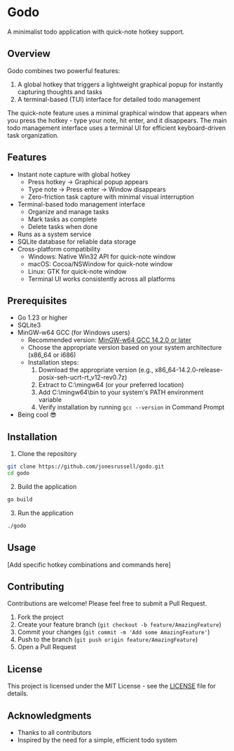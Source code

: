 # Godo

A minimalist todo application with quick-note hotkey support.

## Overview

Godo combines two powerful features:
1. A global hotkey that triggers a lightweight graphical popup for instantly capturing thoughts and tasks
2. A terminal-based (TUI) interface for detailed todo management

The quick-note feature uses a minimal graphical window that appears when you press the hotkey - type your note, hit enter, and it disappears. The main todo management interface uses a terminal UI for efficient keyboard-driven task organization.

## Features

- Instant note capture with global hotkey
  - Press hotkey → Graphical popup appears
  - Type note → Press enter → Window disappears
  - Zero-friction task capture with minimal visual interruption
- Terminal-based todo management interface
  - Organize and manage tasks
  - Mark tasks as complete
  - Delete tasks when done
- Runs as a system service
- SQLite database for reliable data storage
- Cross-platform compatibility
  - Windows: Native Win32 API for quick-note window
  - macOS: Cocoa/NSWindow for quick-note window
  - Linux: GTK for quick-note window
  - Terminal UI works consistently across all platforms

## Prerequisites

- Go 1.23 or higher
- SQLite3
- MinGW-w64 GCC (for Windows users)
  - Recommended version: [MinGW-w64 GCC 14.2.0 or later](https://github.com/niXman/mingw-builds-binaries/releases)
  - Choose the appropriate version based on your system architecture (x86_64 or i686)
  - Installation steps:
    1. Download the appropriate version (e.g., x86_64-14.2.0-release-posix-seh-ucrt-rt_v12-rev0.7z)
    2. Extract to C:\mingw64 (or your preferred location)
    3. Add C:\mingw64\bin to your system's PATH environment variable
    4. Verify installation by running `gcc --version` in Command Prompt
- Being cool 😎

## Installation

1. Clone the repository
```bash
git clone https://github.com/jonesrussell/godo.git
cd godo
```

2. Build the application
```bash
go build
```

3. Run the application
```bash
./godo
```

## Usage

[Add specific hotkey combinations and commands here]

## Contributing

Contributions are welcome! Please feel free to submit a Pull Request.

1. Fork the project
2. Create your feature branch (`git checkout -b feature/AmazingFeature`)
3. Commit your changes (`git commit -m 'Add some AmazingFeature'`)
4. Push to the branch (`git push origin feature/AmazingFeature`)
5. Open a Pull Request

## License

This project is licensed under the MIT License - see the [LICENSE](LICENSE) file for details.

## Acknowledgments

- Thanks to all contributors
- Inspired by the need for a simple, efficient todo system
